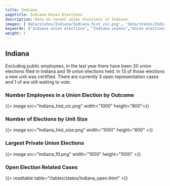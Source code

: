 ```yaml
---
title: Indiana
pagetitle: Indiana Union Elections
description: Data on recent union elections in Indiana.
images: ['data/states/Indiana/Indiana_hist_vic.png', 'data/states/Indiana/Indiana_hist_size.png', 'data/states/Indiana/Indiana_10.png']
keywords: ["Indiana union elections", "Indiana unions","Union elections"]
weight: 1
---
```

##  Indiana

Excluding public employees, in the last year there have been 20 union elections filed in Indiana and 19 union elections held. In 13 of those elections a new unit was certified. There are currently 3 open representation cases and 1 of are still waiting to vote.

### Number Employees in a Union Election by Outcome
{{< image src="Indiana_hist_vic.png" width="1000" height="800">}}

### Number of Elections by Unit Size
{{< image src="Indiana_hist_size.png" width="1000" height="800" >}}

### Largest Private Union Elections
{{< image src="Indiana_10.png" width="1000" height="1000"  >}}

### Open Election Related Cases
{{< readtable table="/tables/states/Indiana_open.html" >}}

